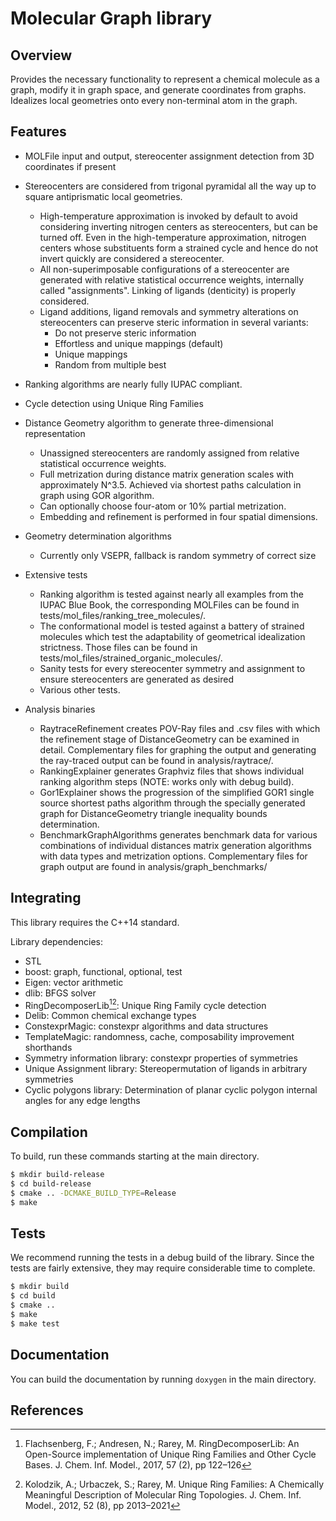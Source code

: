 # Molecular Graph library
## Overview

Provides the necessary functionality to represent a chemical molecule as a
graph, modify it in graph space, and generate coordinates from graphs. Idealizes
local geometries onto every non-terminal atom in the graph.


## Features

- MOLFile input and output, stereocenter assignment detection from 3D
  coordinates if present
- Stereocenters are considered from trigonal pyramidal all the way up to square
  antiprismatic local geometries.

  - High-temperature approximation is invoked by default to avoid considering
    inverting nitrogen centers as stereocenters, but can be turned off. Even in
    the high-temperature approximation, nitrogen centers whose substituents
    form a strained cycle and hence do not invert quickly are considered a
    stereocenter.
  - All non-superimposable configurations of a stereocenter are generated with
    relative statistical occurrence weights, internally called "assignments".
    Linking of ligands (denticity) is properly considered.
  - Ligand additions, ligand removals and symmetry alterations on stereocenters
    can preserve steric information in several variants:
    - Do not preserve steric information
    - Effortless and unique mappings (default)
    - Unique mappings
    - Random from multiple best

- Ranking algorithms are nearly fully IUPAC compliant.
- Cycle detection using Unique Ring Families
- Distance Geometry algorithm to generate three-dimensional representation

  - Unassigned stereocenters are randomly assigned from relative statistical
    occurrence weights.
  - Full metrization during distance matrix generation scales with approximately
    N^3.5. Achieved via shortest paths calculation in graph using GOR algorithm.
  - Can optionally choose four-atom or 10% partial metrization.
  - Embedding and refinement is performed in four spatial dimensions.

- Geometry determination algorithms

  - Currently only VSEPR, fallback is random symmetry of correct size

- Extensive tests

  - Ranking algorithm is tested against nearly all examples from the IUPAC Blue
    Book, the corresponding MOLFiles can be found in
    tests/mol_files/ranking_tree_molecules/.
  - The conformational model is tested against a battery of strained molecules
    which test the adaptability of geometrical idealization strictness. Those
    files can be found in tests/mol_files/strained_organic_molecules/.
  - Sanity tests for every stereocenter symmetry and assignment to ensure
    stereocenters are generated as desired
  - Various other tests.

- Analysis binaries

  - RaytraceRefinement creates POV-Ray files and .csv files with which the
    refinement stage of DistanceGeometry can be examined in detail.
    Complementary files for graphing the output and generating the ray-traced 
    output can be found in analysis/raytrace/.
  - RankingExplainer generates Graphviz files that shows individual ranking
    algorithm steps (NOTE: works only with debug build).
  - Gor1Explainer shows the progression of the simplified GOR1 single source
    shortest paths algorithm through the specially generated graph for
    DistanceGeometry triangle inequality bounds determination.
  - BenchmarkGraphAlgorithms generates benchmark data for various combinations
    of individual distances matrix generation algorithms with data types and
    metrization options. Complementary files for graph output are found in
    analysis/graph_benchmarks/


## Integrating

This library requires the C++14 standard.

Library dependencies:

- STL
- boost: graph, functional, optional, test
- Eigen: vector arithmetic
- dlib: BFGS solver
- RingDecomposerLib[^1][^2]: Unique Ring Family cycle detection
- Delib: Common chemical exchange types
- ConstexprMagic: constexpr algorithms and data structures
- TemplateMagic: randomness, cache, composability improvement shorthands
- Symmetry information library: constexpr properties of symmetries
- Unique Assignment library: Stereopermutation of ligands in arbitrary symmetries
- Cyclic polygons library: Determination of planar cyclic polygon internal
  angles for any edge lengths


## Compilation

To build, run these commands starting at the main directory. 

```bash
$ mkdir build-release
$ cd build-release
$ cmake .. -DCMAKE_BUILD_TYPE=Release
$ make
```


## Tests

We recommend running the tests in a debug build of the library. Since the tests
are fairly extensive, they may require considerable time to complete.

```bash
$ mkdir build
$ cd build
$ cmake ..
$ make
$ make test
```

## Documentation

You can build the documentation by running `doxygen` in the main directory.

## References

[^1]: Flachsenberg, F.; Andresen, N.; Rarey, M. RingDecomposerLib: An Open-Source
implementation of Unique Ring Families and Other Cycle Bases. J. Chem. Inf.
Model., 2017, 57 (2), pp 122–126

[^2]: Kolodzik, A.; Urbaczek, S.; Rarey, M. Unique Ring Families: A Chemically
Meaningful Description of Molecular Ring Topologies. J. Chem. Inf. Model.,
2012, 52 (8), pp 2013–2021

